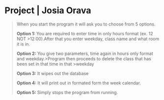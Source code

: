 

# Project | Josia Orava

>When you start the program it will ask you to choose from 5 options.
>
>**Option 1:** You are required to enter time in only hours format (ex. 12 NOT >12:00).After that you enter weekday, class name and what room it is in.
>
>**Option 2:** You give two parameters, time again in hours only format and weekday.>Program then proceeds to delete the class that has been set in that time in that >weekday
>
>**Option 3:** It wipes out the database
>
>**Option 4:** It will print out in formated form the week calendar.
>
>**Option 5:** Simply stops the program from running.